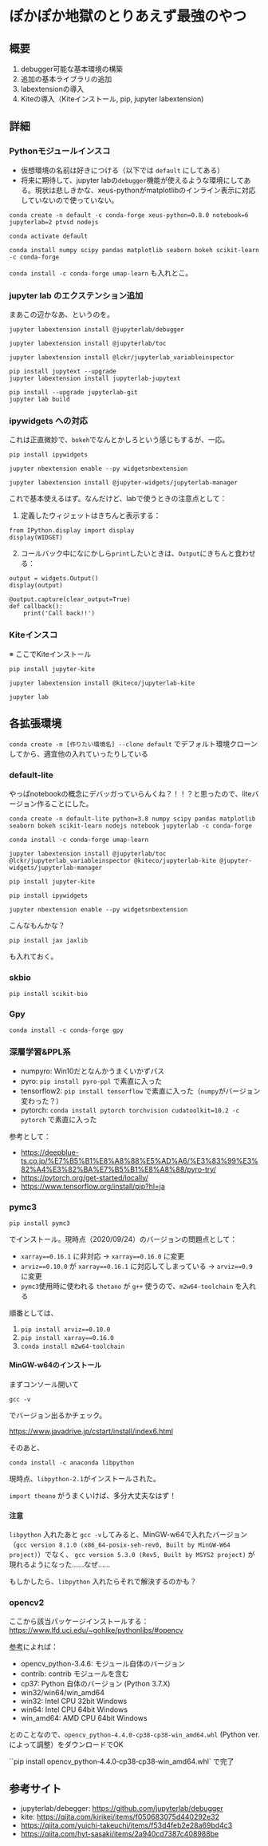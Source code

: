 # ぽかぽか地獄のとりあえず最強のやつ

## 概要

1. debugger可能な基本環境の構築
2. 追加の基本ライブラリの追加
3. labextensionの導入
4. Kiteの導入（Kiteインストール, pip, jupyter labextension)

## 詳細

### Pythonモジュールインスコ

- 仮想環境の名前は好きにつける（以下では `default` にしてある）
- 将来に期待して、jupyter labの`debugger`機能が使えるような環境にしてある。現状は悲しきかな、xeus-pythonがmatplotlibのインライン表示に対応していないので使っていない。

``conda create -n default -c conda-forge xeus-python=0.8.0 notebook=6 jupyterlab=2 ptvsd nodejs``

``conda activate default``

``conda install numpy scipy pandas matplotlib seaborn bokeh scikit-learn -c conda-forge``

``conda install -c conda-forge umap-learn`` も入れとこ。

### jupyter lab のエクステンション追加

まあこの辺かなあ、というのを。


``jupyter labextension install @jupyterlab/debugger``

``jupyter labextension install @jupyterlab/toc``

``jupyter labextension install @lckr/jupyterlab_variableinspector``

```
pip install jupytext --upgrade  
jupyter labextension install jupyterlab-jupytext
```

```
pip install --upgrade jupyterlab-git  
jupyter lab build
```

### ipywidgets への対応

これは正直微妙で、`bokeh`でなんとかしろという感じもするが、一応。

``pip install ipywidgets``

``jupyter nbextension enable --py widgetsnbextension``

``jupyter labextension install @jupyter-widgets/jupyterlab-manager``

これで基本使えるはず。なんだけど、labで使うときの注意点として：

1. 定義したウィジェットはきちんと表示する：

```
from IPython.display import display  
display(WIDGET)
```

2. コールバック中になにかしら`print`したいときは、`Output`にきちんと食わせる：

```
output = widgets.Output()  
display(output)

@output.capture(clear_output=True)  
def callback():  
    print('Call back!!')  
```

### Kiteインスコ

※ ここでKiteインストール

``pip install jupyter-kite``

``jupyter labextension install @kiteco/jupyterlab-kite``

``jupyter lab``


## 各拡張環境

``conda create -n [作りたい環境名] --clone default`` でデフォルト環境クローンしてから、適宜他の入れていったりしている

### default-lite

やっぱnotebookの概念にデバッガっていらんくね？！！？と思ったので、liteバージョン作ることにした。

``conda create -n default-lite python=3.8 numpy scipy pandas matplotlib seaborn bokeh scikit-learn nodejs notebook jupyterlab -c conda-forge``

``conda install -c conda-forge umap-learn``

``jupyter labextension install @jupyterlab/toc @lckr/jupyterlab_variableinspector @kiteco/jupyterlab-kite @jupyter-widgets/jupyterlab-manager``

``pip install jupyter-kite``

``pip install ipywidgets``

``jupyter nbextension enable --py widgetsnbextension``

こんなもんかな？

``pip install jax jaxlib``

も入れておく。


### skbio

``pip install scikit-bio``

### Gpy

``conda install -c conda-forge gpy``

### 深層学習&PPL系

- numpyro: Win10だとなんかうまくいかずパス
- pyro: ``pip install pyro-ppl`` で素直に入った
- tensorflow2: ``pip install tensorflow`` で素直に入った（``numpy``がバージョン変わった？）
- pytorch: ``conda install pytorch torchvision cudatoolkit=10.2 -c pytorch`` で素直に入った

参考として：
- https://deepblue-ts.co.jp/%E7%B5%B1%E8%A8%88%E5%AD%A6/%E3%83%99%E3%82%A4%E3%82%BA%E7%B5%B1%E8%A8%88/pyro-try/
- https://pytorch.org/get-started/locally/
- https://www.tensorflow.org/install/pip?hl=ja


### pymc3

``pip install pymc3``

でインストール。現時点（2020/09/24）のバージョンの問題点として：

- ``xarray==0.16.1`` に非対応 -> ``xarray==0.16.0`` に変更
- ``arviz==0.10.0`` が ``xarray==0.16.1`` に対応してしまっている -> ``arviz==0.9`` に変更
- ``pymc3``使用時に使われる ``thetano`` が ``g++`` 使うので、``m2w64-toolchain`` を入れる

順番としては、

1. `pip install arviz==0.10.0`
2. `pip install xarray==0.16.0`
3. `conda install m2w64-toolchain`


#### MinGW-w64のインストール

まずコンソール開いて

``gcc -v``

でバージョン出るかチェック。

https://www.javadrive.jp/cstart/install/index6.html

そのあと、

``conda install -c anaconda libpython``

現時点、``libpython-2.1``がインストールされた。

``import theano`` がうまくいけば、多分大丈夫なはず！

#### 注意

``libpython`` 入れたあと ``gcc -v``してみると、MinGW-w64で入れたバージョン（`gcc version 8.1.0 (x86_64-posix-seh-rev0, Built by MinGW-W64 project)`）でなく、
`gcc version 5.3.0 (Rev5, Built by MSYS2 project)` が現れるようになった……なぜ……

もしかしたら、`libpython` 入れたらそれで解決するのかも？

### opencv2

ここから該当パッケージインストールする：https://www.lfd.uci.edu/~gohlke/pythonlibs/#opencv

[参考](https://qiita.com/fiftystorm36/items/1a285b5fbf99f8ac82eb#%E4%BB%A3%E6%9B%BF%E3%81%AE%E3%82%A4%E3%83%B3%E3%82%B9%E3%83%88%E3%83%BC%E3%83%AB%E6%96%B9%E6%B3%95windows)によれば：

- opencv_python-3.4.6: モジュール自体のバージョン
- contrib: contrib モジュールを含む
- cp37: Python 自体のバージョン (Python 3.7.X)
- win32/win64/win_amd64
- win32: Intel CPU 32bit Windows
- win64: Intel CPU 64bit Windows
- win_amd64: AMD CPU 64bit Windows

とのことなので、`opencv_python‑4.4.0‑cp38‑cp38‑win_amd64.whl` (Python ver.によって調整）をダウンロードでOK

``pip install opencv_python‑4.4.0‑cp38‑cp38‑win_amd64.whl` で完了

## 参考サイト

- jupyterlab/debegger: https://github.com/jupyterlab/debugger
- kite: https://qiita.com/kirikei/items/f050683075d440292e32
- https://qiita.com/yuichi-takeuchi/items/f53d4feb2e28a69bd4c3
- https://qiita.com/hyt-sasaki/items/2a940cd7387c408988be
